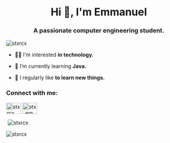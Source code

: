<h1 align="center">Hi 👋, I'm Emmanuel</h1>
<h3 align="center">A passionate computer engineering student.</h3>

<p align="left"> <img src="https://komarev.com/ghpvc/?username=stxrcx&label=Profile%20views&color=0e75b6&style=flat" alt="stxrcx" /> </p>

- 👨‍💻 I'm interested **in technology.**

- 🌱 I’m currently learning **Java.**

- 📝 I regularly like **to learn new things.**

<h3 align="left">Connect with me:</h3>
<p align="left">
<a href="https://fb.com/stxrcx" target="blank"><img align="center" src="https://raw.githubusercontent.com/rahuldkjain/github-profile-readme-generator/master/src/images/icons/Social/facebook.svg" alt="stxrcx" height="30" width="40" /></a>
<a href="https://instagram.com/stx_em.ma" target="blank"><img align="center" src="https://raw.githubusercontent.com/rahuldkjain/github-profile-readme-generator/master/src/images/icons/Social/instagram.svg" alt="stx_em.ma" height="30" width="40" /></a>
</p>


<p align="left">
</p>
<p>&nbsp;<img align="center" src="https://github-readme-stats.vercel.app/api?username=stxrcx&show_icons=true&locale=en" alt="stxrcx" /></p>
<p><img align="center" src="https://github-readme-streak-stats.herokuapp.com/?user=stxrcx&" alt="stxrcx" /></p>
